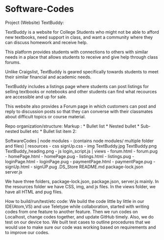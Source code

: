 # Software-Codes

Project (Website) TextBuddy:

TextBuddy is a website for College Students who might not be able to afford new textbooks, need support in class,
and want a community where they can discuss homework and receive help.

This platform provides students with connections to others with similar needs in a place that allows students to
receive and give help through class forums.

Unlike Craigslist, TextBuddy is geared specifically towards students to meet their similar financial and academic needs.

TextBuddy includes a listings page where students can post listings for selling textbooks or notebooks and other students
can find what recources are accessible and up for sale.

This website also provides a Forum page in which customers can post and reply to discussion posts so that they can converse
with their classmates about difficult topics or course material.
   
Repo organization/structure: 
 Markup : * Bullet list
              * Nested bullet
                  * Sub-nested bullet etc
          * Bullet list item 2:
          
SoftwareCodes
  | node modules
    - (contains node modules/ multiple folder and files)
  | resources
    - css
       signUp.css
    - img
       TextBuddy.jpg
       TextBuddy.png
       TextBuddy_heading.png
    - js
       login_script.js
  | views
    - forum.html
    - forum.pug
    - homePage.html
    - homePage.pug
    - listings.html
    - listings.pug
    - loginPage.html
    - loginPage.pug
    - paymentPage.html
    - paymentPage.pug
    - signUp.html
    - signUP.pug
  .DS_Store
  README.md
  package-lock.json
  server.js
  
  
  We have three folders, package-lock.json, package.json, server.js mainly. In the resources folder we have CSS, img, and js files. In the views folder, we have all HTML and pug files.
  
How to build/run/test/etc code: 
We build the code little by little in our IDE(Atom,VS) and use Teletype while collaboration, started with writing codes from one feature to another feature. Then we run codes on Localhost, change codes together, and update GitHub timely. Also, we do test on our device too. We built test cases to outline procedures that we would use to make sure our code was working based on requirements and to improve our codes.  
